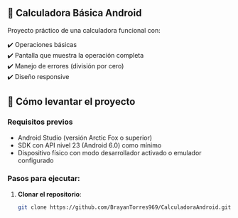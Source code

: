 ## 📱 Calculadora Básica Android

Proyecto práctico de una calculadora funcional con:

✔️ Operaciones básicas  
✔️ Pantalla que muestra la operación completa  
✔️ Manejo de errores (división por cero)  
✔️ Diseño responsive 


## 🚀 Cómo levantar el proyecto

### Requisitos previos
- Android Studio (versión Arctic Fox o superior)
- SDK con API nivel 23 (Android 6.0) como mínimo
- Dispositivo físico con modo desarrollador activado o emulador configurado

### Pasos para ejecutar:

1. **Clonar el repositorio**:
   ```bash
   git clone https://github.com/BrayanTorres969/CalculadoraAndroid.git  
